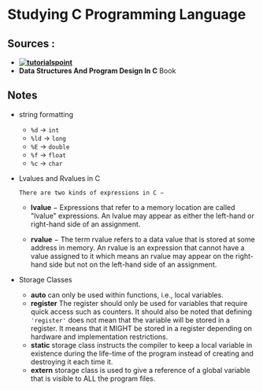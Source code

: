 # Studying C Programming Language

## Sources :
* **[![tutorialspoint](https://www.tutorialspoint.com/cprogramming/)](https://www.tutorialspoint.com/cprogramming/)**
* **Data Structures And Program Design In C** Book

## Notes
* string formatting
  * `%d` -> `int`
  * `%ld` -> `long`
  * `%E` -> `double`
  * `%f` -> `float`
  * `%c` -> `char`


* Lvalues and Rvalues in C
  
    `There are two kinds of expressions in C −`

    * **lvalue** − Expressions that refer to a memory location are called "lvalue" expressions. An lvalue may appear as either the left-hand or right-hand side of an assignment.

    * **rvalue** − The term rvalue refers to a data value that is stored at some address in memory. An rvalue is an expression that cannot have a value assigned to it which means an rvalue may appear on the right-hand side but not on the left-hand side of an assignment.

* Storage Classes
    * **auto** can only be used within functions, i.e., local variables.
    * **register** The register should only be used for variables that require quick access such as counters. It should also be noted that defining `'register'` does not mean that the variable will be stored in a register. It means that it MIGHT be stored in a register depending on hardware and implementation restrictions.
    * **static** storage class instructs the compiler to keep a local variable in existence during the life-time of the program instead of creating and destroying it each time it.
    * **extern** storage class is used to give a reference of a global variable that is visible to ALL the program files.